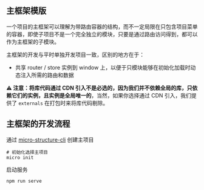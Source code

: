 ## 主框架模版

一个项目的主框架可以理解为带路由容器的结构，而不一定局限在只包含项目菜单的容器，即使子项目不是一个完全独立的模块，只要是通过路由访问得到，都可以作为主框架的子模块。

主框架的开发与平时单独开发项目一致，区别的地方在于：

- 共享 router / store 实例到 window 上，以便于只模块能够在初始化加载时动态注入所需的路由和数据

**⚠️ 注意：将库代码通过 CDN 引入不是必选的，因为我们并不依赖全局的库，只依赖它们的实例，且实例是全局唯一的**，当然，如果你选择通过 CDN 引入，我们提供了 `externals` 在打包时来将库代码剔除。

## 主框架的开发流程

通过 [micro-structure-cli](https://github.com/micro-structure/cli) 创建主项目

```
# 初始化选择主项目
micro init
```

启动服务

```
npm run serve
```
